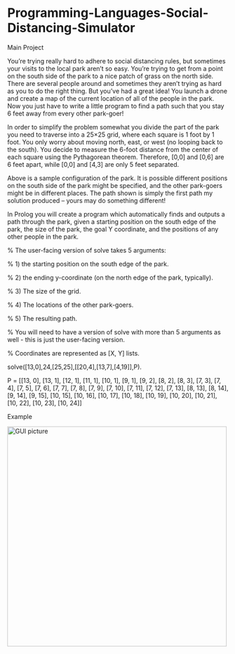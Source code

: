 # Programming-Languages-Social-Distancing-Simulator
Main Project

You’re trying really hard to adhere to social distancing rules, but sometimes your visits to the local park aren’t so easy. You’re trying to get from a point on the
south side of the park to a nice patch of grass on the north side. There are several people around and sometimes they aren’t trying as hard as you to do the right
thing. But you’ve had a great idea! You launch a drone and create a map of the current location of all of the people in the park. Now you just have to write a little
program to find a path such that you stay 6 feet away from every other park-goer!

In order to simplify the problem somewhat you divide the part of the park you need to traverse into a 25×25 grid, where each square is 1 foot by 1 foot. You only 
worry about moving north, east, or west (no looping back to the south). You decide to measure the 6-foot distance from the center of each square using the Pythagorean
theorem. Therefore, [0,0] and [0,6] are 6 feet apart, while [0,0] and [4,3] are only 5 feet separated.

Above is a sample configuration of the park. It is possible different positions on the south side of the park might be specified, and the other park-goers might be
in different places. The path shown is simply the first path my solution produced – yours may do something different!

In Prolog you will create a program which automatically finds and outputs a path through the park, given a starting position on the south edge of the park, the 
size of the park, the goal Y coordinate, and the positions of any other people in the park.

% The user-facing version of solve takes 5 arguments: 

% 1) the starting position on the south edge of the park.

% 2) the ending y-coordinate (on the north edge of the park, typically).

% 3) The size of the grid.

% 4) The locations of the other park-goers.

% 5) The resulting path.

% You will need to have a version of solve with more than 5 arguments as well - this is just the user-facing version. 

% Coordinates are represented as [X, Y] lists.

solve([13,0],24,[25,25],[[20,4],[13,7],[4,19]],P).

P = [[13, 0], [13, 1], [12, 1], [11, 1], [10, 1], [9, 1], [9, 2], [8, 2], [8, 3], [7, 3], [7, 4], [7, 5], [7, 6], [7, 7], [7, 8], [7, 9], [7, 10], [7, 11], [7, 12],
[7, 13], [8, 13], [8, 14], [9, 14], [9, 15], [10, 15], [10, 16], [10, 17], [10, 18], [10, 19], [10, 20], [10, 21], [10, 22], [10, 23], [10, 24]] 

Example

<img width="500" alt="GUI picture" src="https://github.com/umangptl/Programming-Languages-Social-Distancing-Simulator/blob/main/distance.png">

